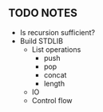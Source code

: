TODO NOTES
----------

- Is recursion sufficient?
- Build STDLIB
  - List operations
    - push
    - pop
    - concat
    - length
  - IO
  - Control flow
